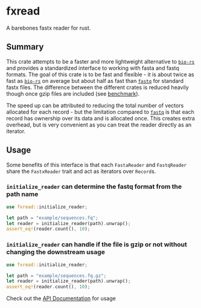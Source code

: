 # fxread
A barebones fastx reader for rust.

## Summary
This crate attempts to be a faster and more lightweight alternative to [`bio-rs`](https://crates.io/crates/bio) and provides a standardized interface to working with fasta and fastq formats.
The goal of this crate is to be fast and flexible - it is about twice as fast as [`bio-rs`](https://crates.io/crates/bio) on average but about half as fast than [`fastq`](https://crates.io/crates/fastq) for standard fastx files. 
The difference between the different crates is reduced heavily though once gzip files are included (see [benchmark](https://github.com/noamteyssier/fxread_benchmark)). 

The speed up can be attributed to reducing the total number of vectors allocated for each record - but the limitation compared to [`fastq`](https://crates.io/crates/bio) is that each record has ownership over its data and is allocated once.
This creates extra overhead, but is very convenient as you can treat the reader directly as an iterator.

## Usage
Some benefits of this interface is that each `FastaReader` and `FastqReader` share the `FastxReader` trait and act as iterators over `Record`s.

### `initialize_reader` can determine the fastq format from the path name
```rust
use fxread::initialize_reader;

let path = "example/sequences.fq";
let reader = initialize_reader(path).unwrap();
assert_eq!(reader.count(), 10);
```

### `initialize_reader` can handle if the file is gzip or not without changing the downstream usage
```rust
use fxread::initialize_reader;

let path = "example/sequences.fq.gz";
let reader = initialize_reader(path).unwrap();
assert_eq!(reader.count(), 10);
```

Check out the [API Documentation](https://docs.rs/fxread) for usage
